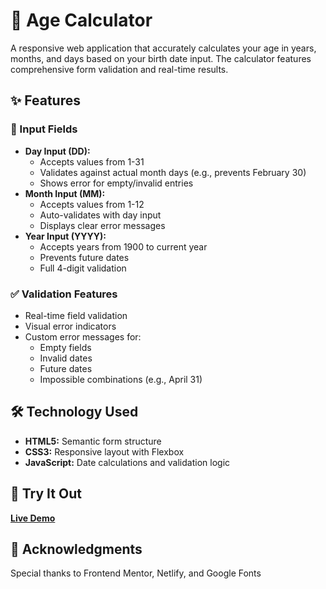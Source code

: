 # 🎂 Age Calculator

A responsive web application that accurately calculates your age in years, months, and days based on your birth date input. The calculator features comprehensive form validation and real-time results.

## ✨ Features

### 📝 Input Fields
- **Day Input (DD):** 
  - Accepts values from 1-31
  - Validates against actual month days (e.g., prevents February 30)
  - Shows error for empty/invalid entries
- **Month Input (MM):**
  - Accepts values from 1-12
  - Auto-validates with day input
  - Displays clear error messages
- **Year Input (YYYY):**
  - Accepts years from 1900 to current year
  - Prevents future dates
  - Full 4-digit validation

### ✅ Validation Features
- Real-time field validation
- Visual error indicators
- Custom error messages for:
  - Empty fields
  - Invalid dates
  - Future dates
  - Impossible combinations (e.g., April 31)

## 🛠️ Technology Used

- **HTML5:** Semantic form structure
- **CSS3:** Responsive layout with Flexbox
- **JavaScript:** Date calculations and validation logic

## 🚀 Try It Out

**[Live Demo](https://age-calculator-check.netlify.app/)**

## 🙏 Acknowledgments
Special thanks to Frontend Mentor, Netlify, and Google Fonts
